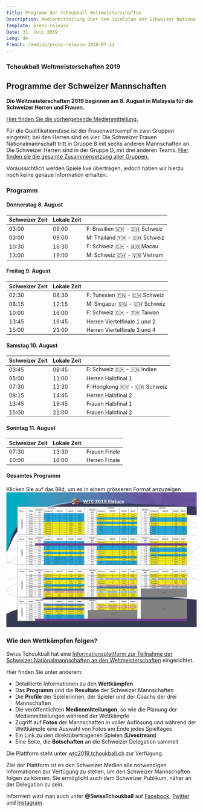 ```yaml
---
Title: Programm der Tchoukball Weltmeisterschaften
Description: Medienmitteilung über den Spielplan der Schweizer Nationalmannschaften an den 2019 FITB Tchoukball Weltmeisterschaften
Template: press-release
Date: 31. Juli 2019
Lang: de
French: /medias/press-release-2019-07-31
---
```


### Tchoukball Weltmeisterschaften 2019
## Programme der Schweizer Mannschaften

**Die Weltmeisterschaften 2019 beginnen am 8. August in Malaysia für die Schweizer Herren und Frauen.**

[Hier finden Sie die vorhergehende Medienmitteilung.](press-release-2019-07-08)

Für die Qualifikationsfase ist der Frauenwettkampf in zwei Gruppen eingeteilt, bei den Herren sind es vier. 
Die Schweizer Frauen Nationalmannschaft tritt in Gruppe B mit sechs anderen Mannschaften an. Die Schweizer Herren sind in der Gruppe D, mit drei anderen Teams. [Hier finden sie die gesamte Zusammensetzung aller Gruppen.](https://wtc2019.tchoukball.ch/about)

Voraussichtlich werden Spiele live übertragen, jedoch haben wir hierzu noch keine genaue Information erhalten.

### Programm

#### Donnerstag 8. August

| Schweizer Zeit | Lokale Zeit |                              |
|--------------|--------------|------------------------------|
| 03:00        |  09:00       | F: Brasilien 🇧🇷 - 🇨🇭 Schweiz    |
| 03:00        |  09:00       | M: Thailand 🇹🇭 - 🇨🇭 Schweiz |
| 10:30        |  16:30       | F: Schweiz 🇨🇭 - 🇲🇴 Macau     |
| 13:00        |  19:00       | M: Schweiz 🇨🇭 - 🇻🇳 Vietnam   |

#### Freitag 9. August

| Schweizer Zeit | Lokale Zeit |                                   |
|--------------|--------------|-----------------------------------|
| 02:30        |  08:30       | F: Tunesien 🇹🇳 - 🇨🇭 Schweiz        |
| 06:15        |  12:15       | M: Singapur 🇸🇬 - 🇨🇭 Schweiz      |
| 10:00        |  16:00       | F: Schweiz 🇨🇭 - 🇹🇼 Taiwan         |
| 13:45        |  19:45       | Herren Viertelfinale 1 und 2 |
| 15:00        |  21:00       | Herren Viertelfinale 3 und 4 |

#### Samstag 10. August

| Schweizer Zeit | Lokale Zeit |                              |
|--------------|--------------|------------------------------|
| 03:45        |  09:45       | F: Schweiz 🇨🇭 - 🇮🇳 Indien      |
| 05:00        |  11:00       | Herren Halbfinal  1      |
| 07:30        |  13:30       | F: Hongkong 🇭🇰 - 🇨🇭 Schweiz | 
| 08:15        |  14:45       | Herren Halbfinal 2      |
| 13:45        |  19:45       | Frauen Halbfinal 1       |
| 15:00        |  21:00       | Frauen Halbfinal 2       |

#### Sonntag 11. August

| Schweizer Zeit | Lokale Zeit |                  |
|--------------|--------------|------------------|
| 07:30        |  13:30       | Frauen Finale  |
| 10:00        |  16:00       | Herren Finale |

#### Gesamtes Programm
Klicken Sie auf das Bild, um es in einem grösseren Format anzuzeigen
[![Gesamtes Programm der Tchoukball Weltmeisterschaften](/assets/images/fixture-wtc2019.jpeg)](/assets/images/fixture-wtc2019.jpeg)

### Wie den Wettkämpfen folgen?

Swiss Tchoukball hat eine [Informationsplattform zur Teilnahme der Schweizer Nationalmannschaften an den Weltmeisterschaften](https://wtc2019.tchoukball.ch/de/home) eingerichtet.

Hier finden Sie unter anderem:
- Detaillierte Informationen zu den **Wettkämpfen**
- Das **Programm** und die **Resultate** der Schweizer Mannschaften
- Die **Profile** der Spielerinnen, der Spieler und der Coachs der drei Mannschaften
- Die veröffentlichten **Medienmitteilungen**, so wie die Planung der Medienmitteilungen während der Wettkämpfe
- Zugriff auf **Fotos** der Mannschaften in voller Auflösung und während der Wettkämpfe eine Auswahl von Fotos am Ende jedes Spieltages
- Ein Link zu den direktübertragenen Spielen (**Livestream**)
- Eine Seite, die **Botschaften** an die Schweizer Delegation sammelt


Die Plattform steht unter [wtc2019.tchoukball.ch](https://wtc2019.tchoukball.ch/de) zur Verfügung.

Ziel der Plattform ist es den Schweizer Medien alle notwendigen Informationen zur Verfügung zu stellen, um den Schweizer Mannschaften folgen zu können. Sie ermöglicht auch dem Schweizer Publikum, näher an der Delegation zu sein.

Informiert wird man auch unter **@SwissTchoukball** auf [Facebook](https://facebook.com/SwissTchoukball), [Twitter](https://twitter.com/SwissTchoukball) und [Instagram](https://instagram.com/SwissTchoukball).